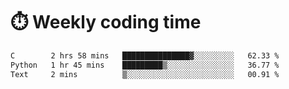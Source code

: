 
# :stopwatch: Weekly coding time
<!--START_SECTION:waka-->

```txt
C        2 hrs 58 mins   ███████████████▓░░░░░░░░░   62.33 %
Python   1 hr 45 mins    █████████▒░░░░░░░░░░░░░░░   36.77 %
Text     2 mins          ▒░░░░░░░░░░░░░░░░░░░░░░░░   00.91 %
```

<!--END_SECTION:waka-->


<!-- <p> <img src="https://github-readme-stats.vercel.app/api?username=cozgerest&show_icons=true&hide_border=false" />  </p> -->

